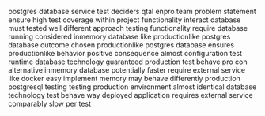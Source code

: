 postgres database service test deciders qtal enpro team problem statement ensure high test coverage within project functionality interact database must tested well different approach testing functionality require database running considered inmemory database like productionlike postgres database outcome chosen productionlike postgres database ensures productionlike behavior positive consequence almost configuration test runtime database technology guaranteed production test behave pro con alternative inmemory database potentially faster require external service like docker easy implement memory may behave differently production postgresql testing testing production environment almost identical database technology test behave way deployed application requires external service comparably slow per test